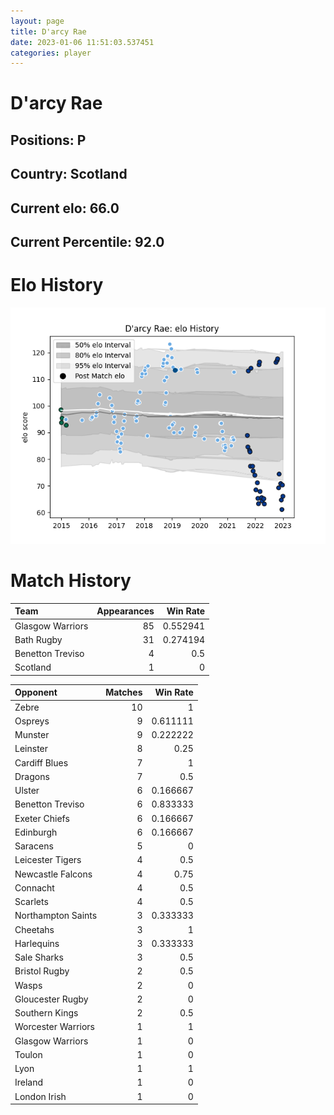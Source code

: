```yaml
---  
layout: page  
title: D'arcy Rae  
date: 2023-01-06 11:51:03.537451  
categories: player  
---
```

# D'arcy Rae

## Positions: P

## Country: Scotland

## Current elo: 66.0

## Current Percentile: 92.0

# Elo History


![elo history](history_D'arcyRae.png)
# Match History


| Team             |   Appearances |   Win Rate |
|:-----------------|--------------:|-----------:|
| Glasgow Warriors |            85 |   0.552941 |
| Bath Rugby       |            31 |   0.274194 |
| Benetton Treviso |             4 |   0.5      |
| Scotland         |             1 |   0        |

| Opponent           |   Matches |   Win Rate |
|:-------------------|----------:|-----------:|
| Zebre              |        10 |   1        |
| Ospreys            |         9 |   0.611111 |
| Munster            |         9 |   0.222222 |
| Leinster           |         8 |   0.25     |
| Cardiff Blues      |         7 |   1        |
| Dragons            |         7 |   0.5      |
| Ulster             |         6 |   0.166667 |
| Benetton Treviso   |         6 |   0.833333 |
| Exeter Chiefs      |         6 |   0.166667 |
| Edinburgh          |         6 |   0.166667 |
| Saracens           |         5 |   0        |
| Leicester Tigers   |         4 |   0.5      |
| Newcastle Falcons  |         4 |   0.75     |
| Connacht           |         4 |   0.5      |
| Scarlets           |         4 |   0.5      |
| Northampton Saints |         3 |   0.333333 |
| Cheetahs           |         3 |   1        |
| Harlequins         |         3 |   0.333333 |
| Sale Sharks        |         3 |   0.5      |
| Bristol Rugby      |         2 |   0.5      |
| Wasps              |         2 |   0        |
| Gloucester Rugby   |         2 |   0        |
| Southern Kings     |         2 |   0.5      |
| Worcester Warriors |         1 |   1        |
| Glasgow Warriors   |         1 |   0        |
| Toulon             |         1 |   0        |
| Lyon               |         1 |   1        |
| Ireland            |         1 |   0        |
| London Irish       |         1 |   0        |